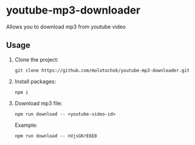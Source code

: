 # youtube-mp3-downloader
Allows you to download mp3 from youtube video

## Usage
1. Clone the project:
    ```
    git clone https://github.com/molotochok/youtube-mp3-downloader.git
    ```
1. Install packages:
    ```
    npm i
    ```
1. Download mp3 file:
    ```
    npm run download -- <youtube-video-id>
    ```
    Example: 
    ```
    npm run download -- nVjsGKrE6E8
    ```
